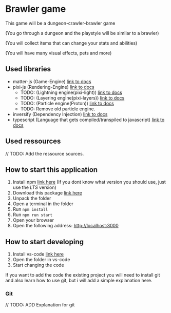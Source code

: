 
# Brawler game

This game will be a dungeon-crawler-brawler game

(You go through a dungeon and the playstyle will be similar to a brawler)

(You will collect items that can change your stats and abilities)

(You will have many visual effects, pets and more)

## Used libraries

- matter-js (Game-Engine) [link to docs](https://brm.io/matter-js)
- pixi-js (Rendering-Engine) [link to docs](https://pixijs.download/dev/docs/index.html)
  - TODO: (Lightning engine(pixi-light)) [link to docs](https://pixijs.io/pixi-lights/docs/index.html)
  - TODO: (Layering engine(pixi-layers)) [link to docs](https://github.com/pixijs/pixi-layers)
  - TODO: (Particle engine(Proton)) [link to docs](https://github.com/drawcall/Proton)
  - TODO: Remove old particle engine.
- inversify (Dependency Injection) [link to docs](https://github.com/inversify/InversifyJS#the-inversifyjs-features-and-api)
- typescript (Language that gets compiled/transpiled to javascript) [link to docs](https://www.typescriptlang.org/)

## Used ressources

// TODO: Add the ressource sources.


## How to start this application

1. Install npm [link here](https://nodejs.org/de/download/) (If you dont know what version you should use, just use the *LTS* version)
2. Download this package [link here](https://github.com/OmniFaR/game/archive/master.zip)
3. Unpack the folder
4. Open a terminal in the folder
5. Run ```npm install```
6. Run ```npm run start```
7. Open your browser
8. Open the following address: [http://localhost:3000](http://localhost:3000)

## How to start developing

1. Install vs-code [link here](https://code.visualstudio.com/)
2. Open the folder in vs-code
3. Start changing the code

If you want to add the code the existing project you will need to install git and also learn how to use git, but i will add a simple explanation here.


### Git

// TODO: ADD Explanation for git


## 